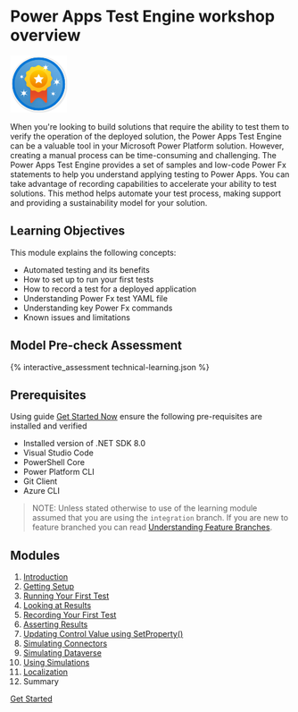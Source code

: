# Power Apps Test Engine workshop overview

![Learning Module](./media/learning-module.png)

When you're looking to build solutions that require the ability to test them to verify the operation of the deployed solution, the Power Apps Test Engine can be a valuable tool in your Microsoft Power Platform solution. However, creating a manual process can be time-consuming and challenging. The Power Apps Test Engine provides a set of samples and low-code Power Fx statements to help you understand applying testing to Power Apps. You can take advantage of recording capabilities to accelerate your ability to test solutions. This method helps automate your test process, making support and providing a sustainability model for your solution.

## Learning Objectives

This module explains the following concepts:
- Automated testing and its benefits
- How to set up to run your first tests
- How to record a test for a deployed application
- Understanding Power Fx test YAML file
- Understanding key Power Fx commands
- Known issues and limitations

## Model Pre-check Assessment

{% interactive_assessment technical-learning.json %}

## Prerequisites

Using guide [Get Started Now](../context/get-started-now.md) ensure the following pre-requisites are installed and verified

- Installed version of .NET SDK 8.0
- Visual Studio Code
- PowerShell Core
- Power Platform CLI
- Git Client
- Azure CLI

> NOTE: Unless stated otherwise to use of the learning module assumed that you are using the `integration` branch. If you are new to feature branched you can read [Understanding Feature Branches](../context/understanding-feature-branches.md).

## Modules

1. [Introduction](./01-introduction.md)
2. [Getting Setup](./02-getting-setup.md)
3. [Running Your First Test](./03-running-your-first-test.md)
4. [Looking at Results](./04-looking-at-results.md)
5. [Recording Your First Test](./05-recording-your-first-test.md)
6. [Asserting Results](./06-asserting-results.md)
7. [Updating Control Value using SetProperty()](./07-updating-control-value-using-setproperty.md)
8. [Simulating Connectors](./08-simulating-connector.md)
9. [Simulating Dataverse](./09-simulating-dataverse.md)
10. [Using Simulations](./10-using-simulations.md)
11. [Localization](./11-localization.md)
12. Summary

<a href="./01-introduction" class="btn btn--primary">Get Started</a>